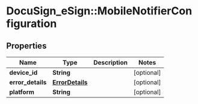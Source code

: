 # DocuSign_eSign::MobileNotifierConfiguration

## Properties
Name | Type | Description | Notes
------------ | ------------- | ------------- | -------------
**device_id** | **String** |  | [optional] 
**error_details** | [**ErrorDetails**](ErrorDetails.md) |  | [optional] 
**platform** | **String** |  | [optional] 


